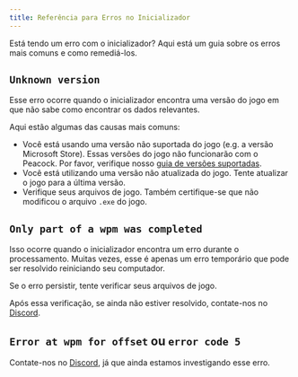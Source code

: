 ```yaml
---
title: Referência para Erros no Inicializador
---
```


Está tendo um erro com o inicializador? Aqui está um guia sobre os erros mais comuns e como remediá-los.

## `Unknown version`

Esse erro ocorre quando o inicializador encontra uma versão do jogo em que não sabe como encontrar os dados relevantes.

Aqui estão algumas das causas mais comuns:

- Você está usando uma versão não suportada do jogo (e.g. a versão Microsoft Store). Essas versões do jogo não
  funcionarão com o Peacock. Por favor, verifique nosso [guia de versões suportadas](../intel/requirements.md).
- Você está utilizando uma versão não atualizada do jogo. Tente atualizar o jogo para a última versão.
- Verifique seus arquivos de jogo. Também certifique-se que não modificou o arquivo `.exe` do jogo.

## `Only part of a wpm was completed`

Isso ocorre quando o inicializador encontra um erro durante o processamento.
Muitas vezes, esse é apenas um erro temporário que pode ser resolvido reiniciando seu computador.

Se o erro persistir, tente verificar seus arquivos de jogo.

Após essa verificação, se ainda não estiver resolvido, contate-nos no [Discord](/discord).

## `Error at wpm for offset` ou `error code 5`

Contate-nos no [Discord](/discord), já que ainda estamos investigando esse erro.
